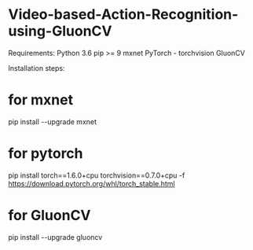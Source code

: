 # Video-based-Action-Recognition-using-GluonCV
Requirements:
Python 3.6
pip >= 9
mxnet
PyTorch - torchvision
GluonCV

Installation steps:
# for mxnet
pip install --upgrade mxnet
# for pytorch
pip install torch==1.6.0+cpu torchvision==0.7.0+cpu -f https://download.pytorch.org/whl/torch_stable.html
# for GluonCV
pip install --upgrade gluoncv
